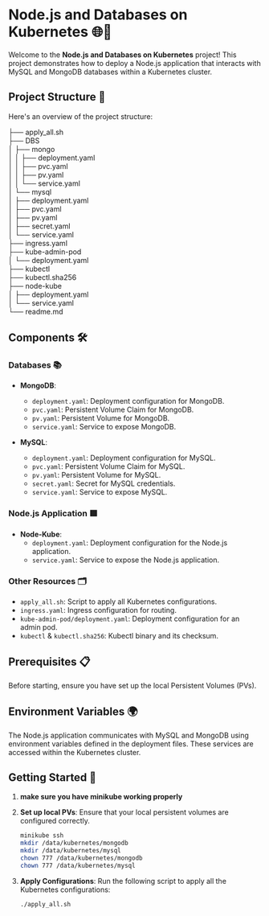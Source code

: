 # Node.js and Databases on Kubernetes 🌐🚀

Welcome to the **Node.js and Databases on Kubernetes** project! This project demonstrates how to deploy a Node.js application that interacts with MySQL and MongoDB databases within a Kubernetes cluster.

## Project Structure 📁

Here's an overview of the project structure:

├── apply_all.sh     
├── DBS     
│ ├── mongo     
│ │ ├── deployment.yaml     
│ │ ├── pvc.yaml        
│ │ ├── pv.yaml     
│ │ └── service.yaml        
│ └── mysql     
│ ├── deployment.yaml       
│ ├── pvc.yaml      
│ ├── pv.yaml       
│ ├── secret.yaml       
│ └── service.yaml      
├── ingress.yaml        
├── kube-admin-pod      
│ └── deployment.yaml       
├── kubectl     
├── kubectl.sha256      
├── node-kube       
│ ├── deployment.yaml       
│ └── service.yaml      
└── readme.md       

## Components 🛠️

### Databases 📚

- **MongoDB**:
  - `deployment.yaml`: Deployment configuration for MongoDB.
  - `pvc.yaml`: Persistent Volume Claim for MongoDB.
  - `pv.yaml`: Persistent Volume for MongoDB.
  - `service.yaml`: Service to expose MongoDB.

- **MySQL**:
  - `deployment.yaml`: Deployment configuration for MySQL.
  - `pvc.yaml`: Persistent Volume Claim for MySQL.
  - `pv.yaml`: Persistent Volume for MySQL.
  - `secret.yaml`: Secret for MySQL credentials.
  - `service.yaml`: Service to expose MySQL.

### Node.js Application 🟩

- **Node-Kube**:
  - `deployment.yaml`: Deployment configuration for the Node.js application.
  - `service.yaml`: Service to expose the Node.js application.

### Other Resources 🗂️

- `apply_all.sh`: Script to apply all Kubernetes configurations.
- `ingress.yaml`: Ingress configuration for routing.
- `kube-admin-pod/deployment.yaml`: Deployment configuration for an admin pod.
- `kubectl` & `kubectl.sha256`: Kubectl binary and its checksum.

## Prerequisites 📋

Before starting, ensure you have set up the local Persistent Volumes (PVs).

## Environment Variables 🌍

The Node.js application communicates with MySQL and MongoDB using environment variables defined in the deployment files. These services are accessed within the Kubernetes cluster.

## Getting Started 🚀
1. **make sure you have minikube working properly**

2. **Set up local PVs**:
   Ensure that your local persistent volumes are configured correctly.
    ```sh
    minikube ssh
    mkdir /data/kubernetes/mongodb
    mkdir /data/kubernetes/mysql
    chown 777 /data/kubernetes/mongodb
    chown 777 /data/kubernetes/mysql
    ```

3. **Apply Configurations**:
   Run the following script to apply all the Kubernetes configurations:
   ```sh
   ./apply_all.sh

